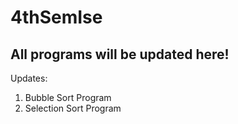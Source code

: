 # 4thSemIse
## All programs will be updated here!
Updates:
1. Bubble Sort Program
2. Selection Sort Program
